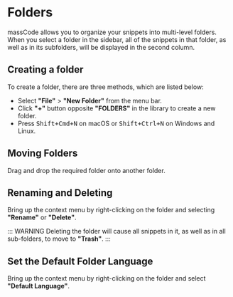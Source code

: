 # Folders

massCode allows you to organize your snippets into multi-level folders. When you select a folder in the sidebar, all of the snippets in that folder, as well as in its subfolders, will be displayed in the second column.

## Creating a folder

To create a folder, there are three methods, which are listed below:

- Select **"File"** > **"New Folder"** from the menu bar.
- Click **"+"** button opposite **"FOLDERS"** in the library to create a new folder.
- Press <kbd>Shift+Cmd+N</kbd> on macOS or <kbd>Shift+Ctrl+N</kbd> on Windows and Linux.

## Moving Folders

Drag and drop the required folder onto another folder.

## Renaming and Deleting

Bring up the context menu by right-clicking on the folder and selecting **"Rename"** or **"Delete"**.

::: WARNING 
Deleting the folder will cause all snippets in it, as well as in all sub-folders, to move to **"Trash"**.
:::

## Set the Default Folder Language

Bring up the context menu by right-clicking on the folder and select **"Default Language"**.
